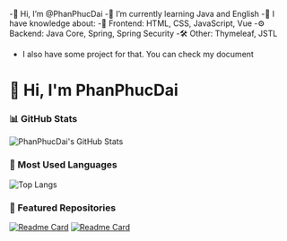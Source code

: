 
-👋 Hi, I’m @PhanPhucDai
-🌱 I’m currently learning Java and English
-🧠 I have knowledge about:
     -🎨 Frontend: HTML, CSS, JavaScript, Vue
     -⚙️ Backend: Java Core, Spring, Spring Security
     -🛠️ Other: Thymeleaf, JSTL
- I also have some project for that. You can check my document

# 👋 Hi, I'm PhanPhucDai

### 📊 GitHub Stats
![PhanPhucDai's GitHub Stats](https://github-readme-stats.vercel.app/api?username=PhanPhucDai&show_icons=true&theme=radical)

### 🌟 Most Used Languages
![Top Langs](https://github-readme-stats.vercel.app/api/top-langs/?username=PhanPhucDai&layout=compact&theme=tokyonight)

### 🚀 Featured Repositories
[![Readme Card](https://github-readme-stats.vercel.app/api/pin/?username=PhanPhucDai&repo=WebBanSach_Backend&theme=tokyonight)](https://github.com/PhanPhucDai/WebBanSach_Backend)
[![Readme Card](https://github-readme-stats.vercel.app/api/pin/?username=PhanPhucDai&repo=WebBanSach_Fronend&theme=merko)](https://github.com/PhanPhucDai/WebBanSach_Fronend)

